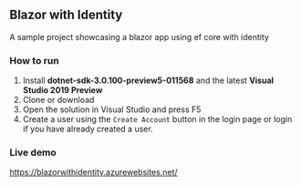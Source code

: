 ## Blazor with Identity

A sample project showcasing a blazor app using ef core with identity

### How to run
1. Install **dotnet-sdk-3.0.100-preview5-011568** and the latest **Visual Studio 2019 Preview**
2. Clone or download
3. Open the solution in Visual Studio and press F5
4. Create a user using the `Create Account` button in the login page or login if you have already created a user.

### Live demo
https://blazorwithidentity.azurewebsites.net/
